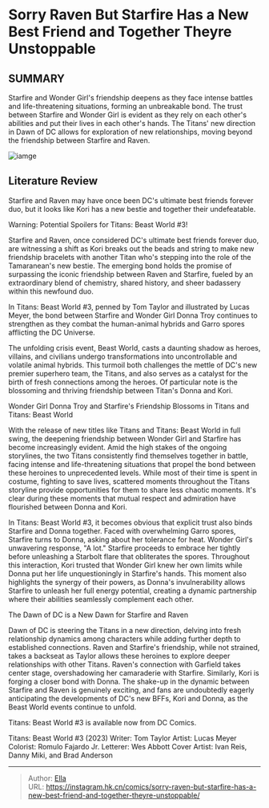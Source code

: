 # Sorry Raven But Starfire Has a New Best Friend and Together Theyre Unstoppable


## SUMMARY 



  Starfire and Wonder Girl&#39;s friendship deepens as they face intense battles and life-threatening situations, forming an unbreakable bond.   The trust between Starfire and Wonder Girl is evident as they rely on each other&#39;s abilities and put their lives in each other&#39;s hands.   The Titans&#39; new direction in Dawn of DC allows for exploration of new relationships, moving beyond the friendship between Starfire and Raven.  

![iamge](https://static1.srcdn.com/wordpress/wp-content/uploads/2023/03/starfire-teen-titans-dc.jpg)

## Literature Review

Starfire and Raven may have once been DC&#39;s ultimate best friends forever duo, but it looks like Kori has a new bestie and together their undefeatable.




Warning: Potential Spoilers for Titans: Beast World #3!




Starfire and Raven, once considered DC&#39;s ultimate best friends forever duo, are witnessing a shift as Kori breaks out the beads and string to make new friendship bracelets with another Titan who&#39;s stepping into the role of the Tamaranean&#39;s new bestie. The emerging bond holds the promise of surpassing the iconic friendship between Raven and Starfire, fueled by an extraordinary blend of chemistry, shared history, and sheer badassery within this newfound duo.

In Titans: Beast World #3, penned by Tom Taylor and illustrated by Lucas Meyer, the bond between Starfire and Wonder Girl Donna Troy continues to strengthen as they combat the human-animal hybrids and Garro spores afflicting the DC Universe.



          

The unfolding crisis event, Beast World, casts a daunting shadow as heroes, villains, and civilians undergo transformations into uncontrollable and volatile animal hybrids. This turmoil both challenges the mettle of DC&#39;s new premier superhero team, the Titans, and also serves as a catalyst for the birth of fresh connections among the heroes. Of particular note is the blossoming and thriving friendship between Titan&#39;s Donna and Kori.





 Wonder Girl Donna Troy and Starfire&#39;s Friendship Blossoms in Titans and Titans: Beast World 
          

With the release of new titles like Titans and Titans: Beast World in full swing, the deepening friendship between Wonder Girl and Starfire has become increasingly evident. Amid the high stakes of the ongoing storylines, the two Titans consistently find themselves together in battle, facing intense and life-threatening situations that propel the bond between these heroines to unprecedented levels. While most of their time is spent in costume, fighting to save lives, scattered moments throughout the Titans storyline provide opportunities for them to share less chaotic moments. It&#39;s clear during these moments that mutual respect and admiration have flourished between Donna and Kori.

In Titans: Beast World #3, it becomes obvious that explicit trust also binds Starfire and Donna together. Faced with overwhelming Garro spores, Starfire turns to Donna, asking about her tolerance for heat. Wonder Girl&#39;s unwavering response, &#34;A lot.&#34; Starfire proceeds to embrace her tightly before unleashing a Starbolt flare that obliterates the spores. Throughout this interaction, Kori trusted that Wonder Girl knew her own limits while Donna put her life unquestioningly in Starfire&#39;s hands. This moment also highlights the synergy of their powers, as Donna&#39;s invulnerability allows Starfire to unleash her full energy potential, creating a dynamic partnership where their abilities seamlessly complement each other.






 The Dawn of DC is a New Dawn for Starfire and Raven 
          

Dawn of DC is steering the Titans in a new direction, delving into fresh relationship dynamics among characters while adding further depth to established connections. Raven and Starfire&#39;s friendship, while not strained, takes a backseat as Taylor allows these heroines to explore deeper relationships with other Titans. Raven&#39;s connection with Garfield takes center stage, overshadowing her camaraderie with Starfire. Similarly, Kori is forging a closer bond with Donna. The shake-up in the dynamic between Starfire and Raven is genuinely exciting, and fans are undoubtedly eagerly anticipating the developments of DC&#39;s new BFFs, Kori and Donna, as the Beast World events continue to unfold.

Titans: Beast World #3 is available now from DC Comics.

 Titans: Beast World #3 (2023)                  Writer: Tom Taylor   Artist: Lucas Meyer   Colorist: Romulo Fajardo Jr.   Letterer: Wes Abbott   Cover Artist: Ivan Reis, Danny Miki, and Brad Anderson      







---

> Author: [Ella](https://instagram.hk.cn/)  
> URL: https://instagram.hk.cn/comics/sorry-raven-but-starfire-has-a-new-best-friend-and-together-theyre-unstoppable/  

